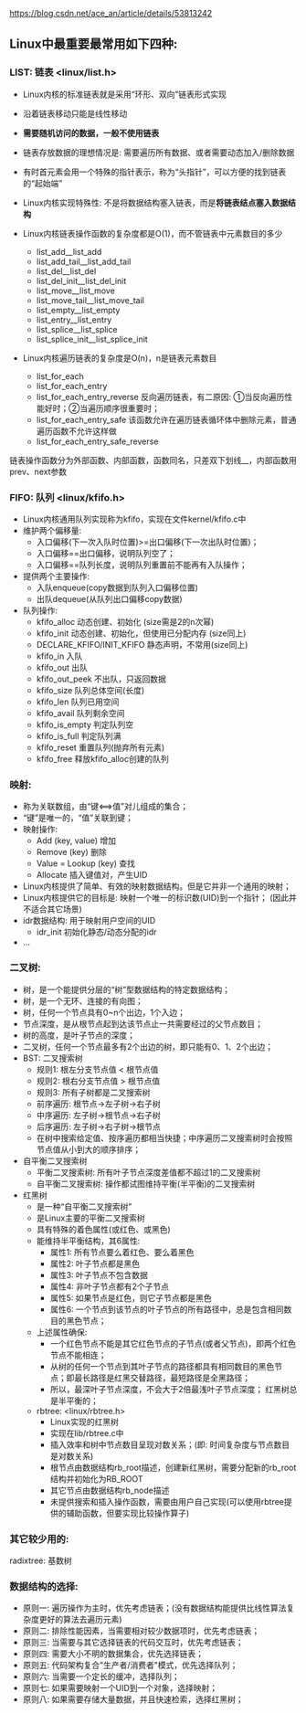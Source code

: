 https://blog.csdn.net/ace_an/article/details/53813242

## Linux中最重要最常用如下四种: 

### LIST: 链表 <linux/list.h>

- Linux内核的标准链表就是采用“环形、双向”链表形式实现
- 沿着链表移动只能是线性移动
- **需要随机访问的数据，一般不使用链表**
- 链表存放数据的理想情况是: 需要遍历所有数据、或者需要动态加入/删除数据
- 有时首元素会用一个特殊的指针表示，称为“头指针”，可以方便的找到链表的“起始端”
- Linux内核实现特殊性: 不是将数据结构塞入链表，而是**将链表结点塞入数据结构**
- Linux内核链表操作函数的复杂度都是O(1)，而不管链表中元素数目的多少

    - list\_add\_\_list\_add
    - list\_add\_tail\_\_list\_add\_tail
    - list\_del\_\_list\_del
    - list\_del\_init\_\_list\_del\_init
    - list\_move\_\_list\_move
    - list\_move\_tail\_\_list\_move\_tail
    - list\_empty\_\_list\_empty
    - list\_entry\_\_list\_entry
    - list\_splice\_\_list\_splice
    - list\_splice\_init\_\_list\_splice\_init

- Linux内核遍历链表的复杂度是O(n)，n是链表元素数目

    - list\_for\_each
    - list\_for\_each\_entry
    - list\_for\_each\_entry\_reverse 反向遍历链表，有二原因: ①当反向遍历性能好时；②当遍历顺序很重要时；
    - list\_for\_each\_entry\_safe 该函数允许在遍历链表循环体中删除元素，普通遍历函数不允许这样做
    - list\_for\_each\_entry\_safe\_reverse

链表操作函数分为外部函数、内部函数，函数同名，只差双下划线\_\_，内部函数用prev、next参数

### FIFO: 队列 <linux/kfifo.h>

- Linux内核通用队列实现称为kfifo，实现在文件kernel/kfifo.c中
- 维护两个偏移量: 
    - 入口偏移(下一次入队时位置)>=出口偏移(下一次出队时位置)；
    - 入口偏移==出口偏移，说明队列空了；
    - 入口偏移==队列长度，说明队列重置前不能再有入队操作；
- 提供两个主要操作: 
    - 入队enqueue(copy数据到队列入口偏移位置)
    - 出队dequeue(从队列出口偏移copy数据)
- 队列操作: 
    - kfifo\_alloc 动态创建、初始化 (size需是2的n次幂)
    - kfifo\_init 动态创建、初始化，但使用已分配内存 (size同上)
    - DECLARE\_KFIFO/INIT\_KFIFO 静态声明，不常用(size同上)
    - kfifo\_in   入队
    - kfifo\_out   出队
    - kfifo\_out\_peek   不出队，只返回数据
    - kfifo\_size   队列总体空间(长度)
    - kfifo\_len   队列已用空间
    - kfifo\_avail   队列剩余空间
    - kfifo\_is\_empty   判定队列空
    - kfifo\_is\_full   判定队列满
    - kfifo\_reset   重置队列(抛弃所有元素)
    - kfifo\_free   释放kfifo\_alloc创建的队列

### 映射: 

- 称为关联数组，由“键<==>值”对儿组成的集合； 
- “键”是唯一的，“值”关联到键；
- 映射操作: 
    - Add (key, value)   增加
    - Remove (key)   删除
    - Value = Lookup (key)   查找
    - Allocate   插入键值对，产生UID
- Linux内核提供了简单、有效的映射数据结构。但是它并非一个通用的映射；
- Linux内核提供它的目标是: 映射一个唯一的标识数(UID)到一个指针； (因此并不适合其它场景)
- idr数据结构: 用于映射用户空间的UID
    - idr_init   初始化静态/动态分配的idr
- ...

### 二叉树: 
- 树，是一个能提供分层的“树”型数据结构的特定数据结构；
- 树，是一个无环、连接的有向图；
- 树，任何一个节点具有0~n个出边，1个入边；
- 节点深度，是从根节点起到达该节点止一共需要经过的父节点数目；
- 树的高度，是叶子节点的深度；
- 二叉树，任何一个节点最多有2个出边的树，即只能有0、1、2个出边；
- BST: 二叉搜索树
    - 规则1: 根左分支节点值 < 根节点值
    - 规则2: 根右分支节点值 > 根节点值
    - 规则3: 所有子树都是二叉搜索树
    - 前序遍历: 根节点->左子树->右子树
    - 中序遍历: 左子树->根节点->右子树
    - 后序遍历: 左子树->右子树->根节点
    - 在树中搜索给定值、按序遍历都相当快捷；中序遍历二叉搜索树时会按照节点值从小到大的顺序排序；
- 自平衡二叉搜索树
    - 平衡二叉搜索树: 所有叶子节点深度差值都不超过1的二叉搜索树
    - 自平衡二叉搜索树: 操作都试图维持平衡(半平衡)的二叉搜索树
- 红黑树
    - 是一种“自平衡二叉搜索树”
    - 是Linux主要的平衡二叉搜索树
    - 具有特殊的着色属性(或红色、或黑色)
    - 能维持半平衡结构，其6属性: 
        - 属性1: 所有节点要么着红色、要么着黑色
        - 属性2: 叶子节点都是黑色
        - 属性3: 叶子节点不包含数据
        - 属性4: 非叶子节点都有2个子节点
        - 属性5: 如果节点是红色，则它子节点都是黑色
        - 属性6: 一个节点到该节点的叶子节点的所有路径中，总是包含相同数目的黑色节点；
    - 上述属性确保: 
        - 一个红色节点不能是其它红色节点的子节点(或者父节点)，即两个红色节点不能相连；
        - 从树的任何一个节点到其叶子节点的路径都具有相同数目的黑色节点；即最长路径是红黑交替路径，最短路径是全黑路径；
        - 所以，最深叶子节点深度，不会大于2倍最浅叶子节点深度； 红黑树总是半平衡的；
    - rbtree:  <linux/rbtree.h>
        - Linux实现的红黑树
        - 实现在lib/rbtree.c中
        - 插入效率和树中节点数目呈现对数关系；(即: 时间复杂度与节点数目是对数关系)
        - 根节点由数据结构rb\_root描述，创建新红黑树，需要分配新的rb\_root结构并初始化为RB\_ROOT
        - 其它节点由数据结构rb\_node描述
        - 未提供搜索和插入操作函数，需要由用户自己实现(可以使用rbtree提供的辅助函数，但要实现比较操作算子)

### 其它较少用的: 

radixtree: 基数树

### 数据结构的选择: 

- 原则一: 遍历操作为主时，优先考虑链表；(没有数据结构能提供比线性算法复杂度更好的算法去遍历元素)
- 原则二: 排除性能因素，当需要相对较少数据项时，优先考虑链表；
- 原则三: 当需要与其它选择链表的代码交互时，优先考虑链表；
- 原则四: 需要大小不明的数据集合，优先选择链表；
- 原则五: 代码架构复合"生产者/消费者"模式，优先选择队列；
- 原则六: 当需要一个定长的缓冲，选择队列；
- 原则七: 如果需要映射一个UID到一个对象，选择映射；
- 原则八: 如果需要存储大量数据，并且快速检索，选择红黑树；